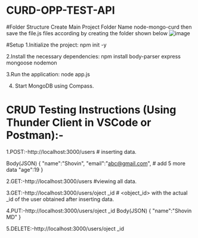 # CURD-OPP-TEST-API

#Folder Structure
Create Main Project Folder Name node-mongo-curd
then save the file.js files according by creating the folder  shown below
![image](https://github.com/user-attachments/assets/ca8a6715-4384-4c2b-80b1-86268060aad3)



#Setup
1.Initialize the project:
npm init -y 

2.Install the necessary dependencies:
npm install body-parser express mongoose nodemon

3.Run the application:
node app.js

4. Start MongoDB using Compass.


# CRUD Testing Instructions (Using Thunder Client in VSCode or Postman):-
1.POST:-http://localhost:3000/users # inserting data.

Body(JSON)
{
    "name":"Shovin",
    "email":"abc@gmail.com", # add 5 more data
    "age":19
}

2.GET:-http://localhost:3000/users #viewing  all data.

3.GET:-http://localhost:3000/users/oject _id # <object_id> with the actual _id of the user obtained after inserting data.

4.PUT:-http://localhost:3000/users/oject _id 
Body(JSON)
{
    "name":"Shovin MD"
}

5.DELETE:-http://localhost:3000/users/oject _id 


